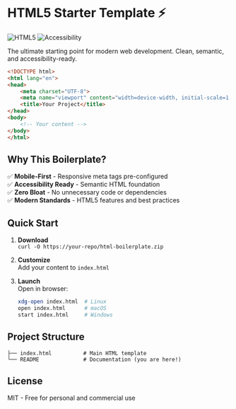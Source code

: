 # HTML5 Starter Template ⚡

![HTML5](https://img.shields.io/badge/HTML5-E34F26?style=for-the-badge&logo=html5&logoColor=white)
![Accessibility](https://img.shields.io/badge/Accessibility-100%25-brightgreen)

The ultimate starting point for modern web development. Clean, semantic, and accessibility-ready.

```html
<!DOCTYPE html>
<html lang="en">
<head>
    <meta charset="UTF-8">
    <meta name="viewport" content="width=device-width, initial-scale=1.0">
    <title>Your Project</title>
</head>
<body>
    <!-- Your content -->
</body>
</html>
```

## Why This Boilerplate?
✅ **Mobile-First** - Responsive meta tags pre-configured  
✅ **Accessibility Ready** - Semantic HTML foundation  
✅ **Zero Bloat** - No unnecessary code or dependencies  
✅ **Modern Standards** - HTML5 features and best practices

## Quick Start
1. **Download**  
   `curl -O https://your-repo/html-boilerplate.zip`

2. **Customize**  
   Add your content to `index.html`

3. **Launch**  
   Open in browser:  
   ```bash
   xdg-open index.html  # Linux
   open index.html      # macOS
   start index.html     # Windows
   ```

## Project Structure
```
├── index.html          # Main HTML template
└── README              # Documentation (you are here!)
```

## License
MIT - Free for personal and commercial use